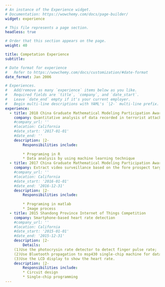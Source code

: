 ```yaml
---
# An instance of the Experience widget.
# Documentation: https://wowchemy.com/docs/page-builder/
widget: experience

# This file represents a page section.
headless: true

# Order that this section appears on the page.
weight: 40

title: Competation Experience
subtitle:

# Date format for experience
#   Refer to https://wowchemy.com/docs/customization/#date-format
date_format: Jan 2006

# Experiences.
#   Add/remove as many `experience` items below as you like.
#   Required fields are `title`, `company`, and `date_start`.
#   Leave `date_end` empty if it's your current employer.
#   Begin multi-line descriptions with YAML's `|2-` multi-line prefix.
experience:
  - title: 2018 China Graduate Mathematical Modeling Participation Award
    company: Quantitative analysis of data recorded in terrorist attacks
    #company_url: ''
    #location: California
    #date_start: '2017-01-01'
    #date_end: ''
    description: |2-
        Responsibilities include:
        
        * Programing in R
        * Data analysis by using machine learning technique      
  - title: 2017 China Graduate Mathematical Modeling Participation Award
    company: Extract video surveillance based on the fore prospect target of surveillance video
    #company_url: ''
    #location: California
    #date_start: '2016-01-01'
    #date_end: '2016-12-31'
    description: |2-
        Responsibilities include:
        
        * Programing in matlab
        * Image process
  - title: 2015 Shandong Province Internet of Things Competition
    company: Smartphone-based heart rate detection
    #company_url: ''
    #location: California
    #date_start: '2015-01-01'
    #date_end: '2015-12-31'
    description: |2-
	    Details:
	(1)Use the photocrysin rate detector to detect finger pulse rate; 
	(2)Use Bluetooth propagation to msp430 single-chip machine for data processing to get the heart rate;
	(3)Use the LCD display to show the heart rate.
	description: |2-
        Responsibilities include:
        * Circuit design 
        * Single-chip programming
---
```

